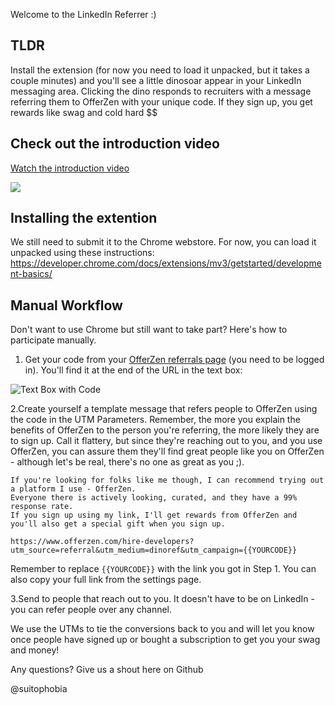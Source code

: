 Welcome to the LinkedIn Referrer :)

## TLDR
Install the extension (for now you need to load it unpacked, but it takes a couple minutes) and you'll see a little dinosoar appear in your LinkedIn messaging area. Clicking the dino responds to recruiters with a message referring them to OfferZen with your unique code. If they sign up, you get rewards like swag and cold hard $$

## Check out the introduction video
<a href="https://www.loom.com/share/086db1bc267f41bebdb1c24a8a365640">
<p>Watch the introduction video</p>
</a>

[<img src="https://cdn.loom.com/sessions/thumbnails/086db1bc267f41bebdb1c24a8a365640-with-play.gif">](https://www.loom.com/share/086db1bc267f41bebdb1c24a8a365640/)


## Installing the extention

We still need to submit it to the Chrome webstore. For now, you can load it unpacked using these instructions:
https://developer.chrome.com/docs/extensions/mv3/getstarted/development-basics/

## Manual Workflow
Don't want to use Chrome but still want to take part? Here's how to participate manually. 

1. Get your code from your [OfferZen referrals page](https://www.offerzen.com/candidate/referral_redirect) (you need to be logged in). You'll find it at the end of the URL in the text box:

![Text Box with Code](https://user-images.githubusercontent.com/33951316/225258972-3bf8570b-5111-47d2-8794-52d761cbc457.png)

2.Create yourself a template message that refers people to OfferZen using the code in the UTM Parameters. Remember, the more you explain the benefits of OfferZen to the person you're referring, the more likely they are to sign up. Call it flattery, but since they're reaching out to you, and you use OfferZen, you can assure them they'll find great people like you on OfferZen - although let's be real, there's no one as great as you ;). 

```Thanks for reaching out. I'm not looking for work right now, but perhaps some time in the future again :)
If you're looking for folks like me though, I can recommend trying out a platform I use - OfferZen.
Everyone there is actively looking, curated, and they have a 99% response rate.
If you sign up using my link, I'll get rewards from OfferZen and you'll also get a special gift when you sign up.

https://www.offerzen.com/hire-developers?utm_source=referral&utm_medium=dinoref&utm_campaign={{YOURCODE}}
```
Remember to replace `{{YOURCODE}}` with the link you got in Step 1. You can also copy your full link from the settings page.

3.Send to people that reach out to you. It doesn't have to be on LinkedIn - you can refer people over any channel. 

We use the UTMs to tie the conversions back to you and will let you know once people have signed up or bought a subscription to get you your swag and money!

Any questions? Give us a shout here on Github

@suitophobia
